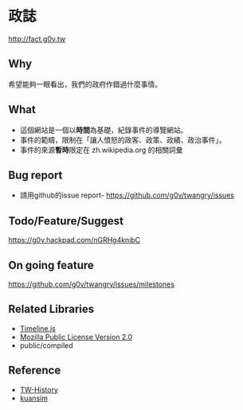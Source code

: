 政誌
====
http://fact.g0v.tw

Why
---
希望能夠一眼看出，我們的政府作錯過什麼事情。

What
----
 - 這個網站是一個以**時間**為基礎，紀錄事件的導覽網站。
 - 事件的範疇，限制在「讓人憤怒的政客、政策、政績、政治事件」。
 - 事件的來源**暫時**限定在 zh.wikipedia.org 的相關詞彙

Bug report
----------
 - 請用github的issue report- https://github.com/g0v/twangry/issues

Todo/Feature/Suggest
--------------------
https://g0v.hackpad.com/nGRHg4knibC

On going feature
----------------
https://github.com/g0v/twangry/issues/milestones

Related Libraries
-----------------
 - [Timeline.js](http://timeline.verite.co/)
  - [Mozilla Public License Version 2.0](https://raw.github.com/VeriteCo/TimelineJS/master/LICENSE)
  - public/compiled

Reference
---------
 - [TW-History](https://github.com/g0v/TW-history)
 - [kuansim](https://github.com/g0v/kuansim)


